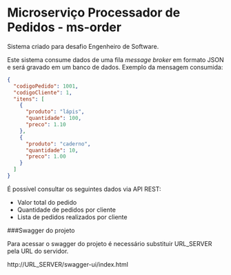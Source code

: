 # Microserviço Processador de Pedidos - ms-order

Sistema criado para desafio Engenheiro de Software.

Este sistema consume dados de uma fila *message broker* em formato JSON e será gravado em um banco de dados. Exemplo da mensagem consumida:

```json
{
  "codigoPedido": 1001,
  "codigoCliente": 1,
  "itens": [
    {
      "produto": "lápis",
      "quantidade": 100,
      "preco": 1.10
    },
    {
      "produto": "caderno",
      "quantidade": 10,
      "preco": 1.00
    }
  ]
}
```

É possível consultar os seguintes dados via API REST:

- Valor total do pedido
- Quantidade de pedidos por cliente
- Lista de pedidos realizados por cliente

###Swagger do projeto

Para acessar o swagger do projeto é necessário substituir URL_SERVER pela URL do servidor. 

http://URL_SERVER/swagger-ui/index.html